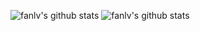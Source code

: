 
![fanlv's github stats](https://github-readme-stats.vercel.app/api?username=fanlv&show_icons=true&hide_border=true) 
![fanlv's github stats](https://github-readme-stats.vercel.app/api/top-langs/?username=fanlv&hide_border=true) 




<!--

<img align="left" src="https://github-readme-stats.vercel.app/api?username=ThinkingThigh&show_icons=true&hide_border=true">
<img align="right" src="https://github-readme-stats.vercel.app/api/top-langs/?username=ThinkingThigh&hide_border=true">


![fanlv's github stats](https://github-readme-stats.vercel.app/api?username=fanlv&theme=radical&show_icons=true) 

**fanlv/fanlv** is a ✨ _special_ ✨ repository because its `README.md` (this file) appears on your GitHub profile.

Here are some ideas to get you started:

- 🔭 I’m currently working on ...
- 🌱 I’m currently learning ...
- 👯 I’m looking to collaborate on ...
- 🤔 I’m looking for help with ...
- 💬 Ask me about ...
- 📫 How to reach me: ...
- 😄 Pronouns: ...
- ⚡ Fun fact: ...
-->
